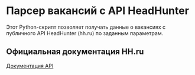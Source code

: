 # Парсер вакансий с API HeadHunter

Этот Python-скрипт позволяет получать данные о вакансиях с публичного API HeadHunter (hh.ru) по заданным параметрам.



## Официальная документация HH.ru

[Документация API](https://api.hh.ru/openapi/redoc#section/Obshaya-informaciya)
